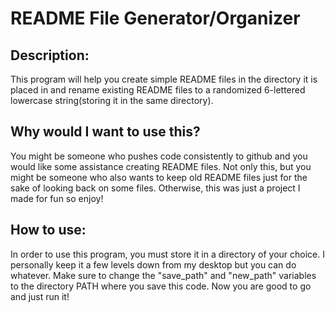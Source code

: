 # README File Generator/Organizer


## Description:
This program will help you create simple README files in the directory it is placed in and rename existing README files to a randomized 6-lettered lowercase string(storing it in the same directory).

## Why would I want to use this?
You might be someone who pushes code consistently to github and you would like some assistance creating README files. Not only this, but you might be someone who also wants to keep old README files just for the sake of looking back on some files. Otherwise, this was just a project I made for fun so enjoy!

## How to use:
In order to use this program, you must store it in a directory of your choice. I personally keep it a few levels down from my desktop but you can do whatever. Make sure to change the "save_path" and "new_path" variables to the directory PATH where you save this code. Now you are good to go and just run it!
